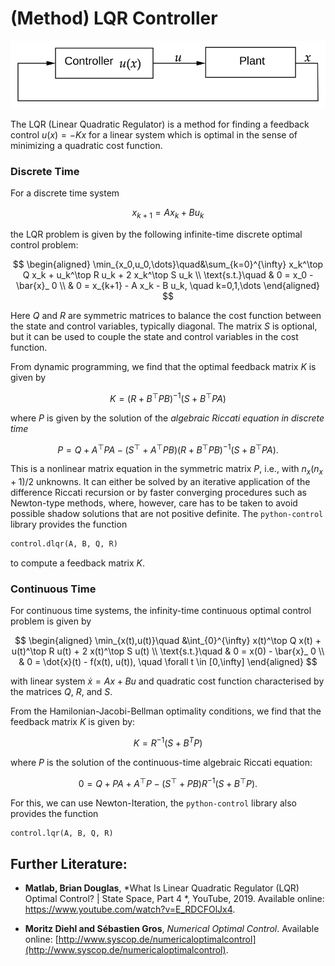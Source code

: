 # (Method) LQR Controller

<img src="_misc/closedLoop.svg" width="600"/>


The LQR (Linear Quadratic Regulator) is a method for finding a feedback control $u(x) = -K x$ for a linear system
which is optimal in the sense of minimizing a quadratic cost function.


### Discrete Time

For a discrete time system

$$
x_{k+1} = Ax_k + Bu_k
$$

the LQR problem is given by the following infinite-time discrete optimal control problem:

$$
\begin{aligned}
\min_{x_0,u_0,\dots}\quad&\sum_{k=0}^{\infty} x_k^\top Q x_k + u_k^\top R u_k + 2 x_k^\top S u_k \\
\text{s.t.}\quad & 0 = x_0 - \bar{x}_ 0 \\
&  0 = x_{k+1} - A x_k - B u_k, \quad k=0,1,\dots
\end{aligned}
$$

Here $Q$ and $R$ are symmetric matrices to balance the cost function between the state and control variables, typically diagonal. 
The matrix $S$ is optional, but it can be used to couple the state and control variables in the cost function.

From dynamic programming, we find that the optimal feedback matrix $K$ is given by

$$
K = (R + B^\top  P B)^{-1}(S + B^\top  P A)
$$

where $P$ is given by the solution of the *algebraic Riccati equation in discrete time*

$$
P = Q + A^\top  P A - (S^\top  + A^\top  P B)(R + B^\top  P B)^{-1}(S + B^\top  P A).
$$

This is a nonlinear matrix equation in the symmetric matrix $P$, i.e., with $n_x(n_x+1)/2$ unknowns. It can either be solved by an iterative application of the difference Riccati recursion or by faster converging procedures such as Newton-type methods, where, however, care has to be taken to avoid possible shadow solutions that are not positive definite. 
The `python-control` library provides the function
```python
control.dlqr(A, B, Q, R)
```
to compute a feedback matrix $K$.


### Continuous Time
For continuous time systems, the infinity-time continuous optimal control problem is given by

$$
\begin{aligned}
\min_{x(t),u(t)}\quad &\int_{0}^{\infty} x(t)^\top Q x(t) + u(t)^\top R u(t) + 2 x(t)^\top S u(t)  \\
\text{s.t.}\quad & 0 = x(0) - \bar{x}_ 0 \\
&  0 = \dot{x}(t) - f(x(t), u(t)), \quad \forall t \in [0,\infty]
\end{aligned}
$$

with linear system $\dot{x} = Ax + Bu$ and quadratic cost function characterised by the matrices $Q$, $R$, and $S$.

From the Hamilonian-Jacobi-Bellman optimality conditions, we find that the feedback matrix $K$ is given by:

$$
K = R^{-1} (S + B^T P)
$$

where $P$ is the solution of the continuous-time algebraic Riccati equation:

$$
0 = Q + PA + A^\top P − (S^\top  + PB)R^{-1}(S + B^\top P).
$$

For this, we can use Newton-Iteration, the `python-control` library also provides the function
```python
control.lqr(A, B, Q, R)
```

## Further Literature:

- **Matlab, Brian Douglas**, *What Is Linear Quadratic Regulator (LQR) Optimal Control? | State Space, Part 4
*, YouTube, 2019. Available online: https://www.youtube.com/watch?v=E_RDCFOlJx4.


- **Moritz Diehl and Sébastien Gros**, _Numerical Optimal Control_. Available online: [http://www.syscop.de/numericaloptimalcontrol](http://www.syscop.de/numericaloptimalcontrol).
